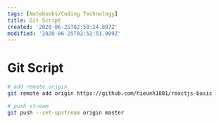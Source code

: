 ```yaml
---
tags: [Notebooks/Coding Technology]
title: Git Script
created: '2020-06-25T02:50:24.807Z'
modified: '2020-06-25T02:52:51.989Z'
---
```


# Git Script
```bash
# add remote origin
git remote add origin https://github.com/hieunh1801/reactjs-basic

# push stream
git push --set-upstream origin master
```
